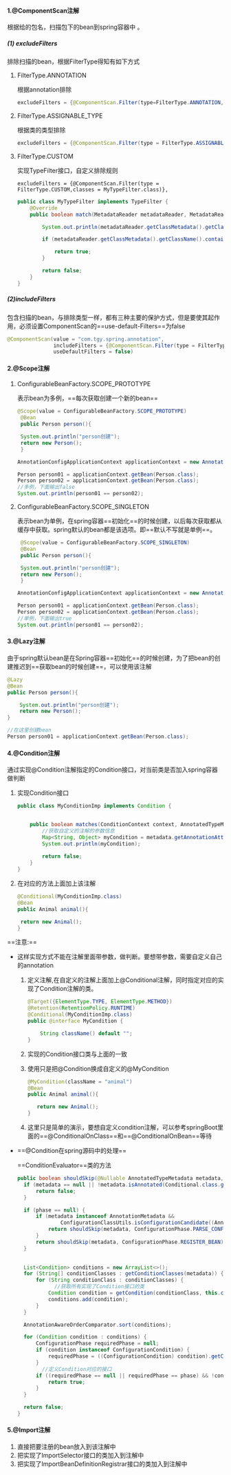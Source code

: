 #### 1.@ComponentScan注解

根据给的包名，扫描包下的bean到spring容器中 。

##### (1) excludeFilters

排除扫描的bean，根据FilterType得知有如下方式

1. FilterType.ANNOTATION

   根据annotation排除

   ```java
   excludeFilters = {@ComponentScan.Filter(type=FilterType.ANNOTATION,classes = Controller.class)}
   ```

2. FilterType.ASSIGNABLE_TYPE

   根据类的类型排除

   ```java
   excludeFilters = {@ComponentScan.Filter(type = FilterType.ASSIGNABLE_TYPE,classes = Person.class)}
   ```

3. FilterType.CUSTOM

   实现TypeFilter接口，自定义排除规则

   ```
   excludeFilters = {@ComponentScan.Filter(type = FilterType.CUSTOM,classes = MyTypeFilter.class)},
   ```

   ```java
   public class MyTypeFilter implements TypeFilter {
       @Override
       public boolean match(MetadataReader metadataReader, MetadataReaderFactory metadataReaderFactory) throws IOException {
   
           System.out.println(metadataReader.getClassMetadata().getClassName());
   
           if (metadataReader.getClassMetadata().getClassName().contains("My")){
   
               return true;
           }
   
           return false;
       }
   }
   ```

##### (2)includeFilters

​	包含扫描的bean，与排除类型一样，都有三种主要的保护方式，但是要使其起作用，必须设置ComponentScan的==use-default-Filters==为false

```java
@ComponentScan(value = "com.tgy.spring.annotation",
               includeFilters = {@ComponentScan.Filter(type = FilterType.CUSTOM,classes = MyTypeFilter.class)},
               useDefaultFilters = false)
```

#### 2.@Scope注解

1. ConfigurableBeanFactory.SCOPE_PROTOTYPE

   表示bean为多例，==每次获取创建一个新的bean==

   ```java
   @Scope(value = ConfigurableBeanFactory.SCOPE_PROTOTYPE)
    @Bean
    public Person person(){
   
   	System.out.println("person创建");
   	return new Person();
    }
   ```

   ```java
   AnnotationConfigApplicationContext applicationContext = new AnnotationConfigApplicationContext(MyConfig01.class);
   
   Person person01 = applicationContext.getBean(Person.class);
   Person person02 = applicationContext.getBean(Person.class);
   //多例，下面输出false
   System.out.println(person01 == person02);
   ```

2. ConfigurableBeanFactory.SCOPE_SINGLETON

   表示bean为单例，在spring容器==初始化==的时候创建，以后每次获取都从缓存中获取。spring默认的bean都是该选项。即==默认不写就是单例==。

   ```java
    @Scope(value = ConfigurableBeanFactory.SCOPE_SINGLETON)
    @Bean
    public Person person(){
   
   	System.out.println("person创建");
   	return new Person();
    }
   ```

   ```java
   AnnotationConfigApplicationContext applicationContext = new AnnotationConfigApplicationContext(MyConfig01.class);
   
   Person person01 = applicationContext.getBean(Person.class);
   Person person02 = applicationContext.getBean(Person.class);
   //单例，下面输出true
   System.out.println(person01 == person02);
   ```

#### 3.@Lazy注解

​	由于spring默认bean是在Spring容器==初始化==的时候创建，为了把bean的创建推迟到==获取bean的时候创建==，可以使用该注解

```java
@Lazy
@Bean
public Person person(){

    System.out.println("person创建");
    return new Person();
}
```

```java
//在这里创建bean
Person person01 = applicationContext.getBean(Person.class);
```

#### 4.@Condition注解

 通过实现@Condition注解指定的Condition接口，对当前类是否加入spring容器做判断

1. 实现Condition接口

   ```java
   public class MyConditionImp implements Condition {
   
   
       public boolean matches(ConditionContext context, AnnotatedTypeMetadata metadata) {
           //获取自定义的注解的参数信息
           Map<String, Object> myCondition = metadata.getAnnotationAttributes("con.tgy.annotation.MyCondition");
           System.out.println(myCondition);
           
           return false;
       }
   }
   ```

2. 在对应的方法上面加上该注解

   ```java
   @Conditional(MyConditionImp.class)
   @Bean
   public Animal animal(){
   
   	return new Animal();
   }
   ```

==注意:==

- 这样实现方式不能在注解里面带参数，做判断。要想带参数，需要自定义自己的annotation

  1. 定义注解,在自定义的注解上面加上@Conditional注解，同时指定对应的实现了Condition注解的类。

     ```java
     @Target({ElementType.TYPE, ElementType.METHOD})
     @Retention(RetentionPolicy.RUNTIME)
     @Conditional(MyConditionImp.class)
     public @interface MyCondition {
     
         String className() default "";
     }
     ```

  2. 实现的Condition接口类与上面的一致

  3. 使用只是把@Condition换成自定义的@MyCondition

     ```java
     @MyCondition(className = "animal")
     @Bean
     public Animal animal(){
     
     	return new Animal();
     }
     ```

  4. 这里只是简单的演示，要想自定义condition注解，可以参考springBoot里面的==@ConditionalOnClass==和==@ConditionalOnBean==等待

- ==@Condition在spring源码中的处理==

  ==ConditionEvaluator==类的方法

  ```java
  public boolean shouldSkip(@Nullable AnnotatedTypeMetadata metadata, @Nullable ConfigurationPhase phase) {
  	if (metadata == null || !metadata.isAnnotated(Conditional.class.getName())) {
  		return false;
  	}
  
  	if (phase == null) {
  		if (metadata instanceof AnnotationMetadata &&
  				ConfigurationClassUtils.isConfigurationCandidate((AnnotationMetadata) metadata)) {
  			return shouldSkip(metadata, ConfigurationPhase.PARSE_CONFIGURATION);
  		}
  		return shouldSkip(metadata, ConfigurationPhase.REGISTER_BEAN);
  	}
  
      
  	List<Condition> conditions = new ArrayList<>();
  	for (String[] conditionClasses : getConditionClasses(metadata)) {
  		for (String conditionClass : conditionClasses) {
              //获取所有实现了Condition接口的类
  			Condition condition = getCondition(conditionClass, this.context.getClassLoader());
  			conditions.add(condition);
  		}
  	}
  
  	AnnotationAwareOrderComparator.sort(conditions);
  
  	for (Condition condition : conditions) {
  		ConfigurationPhase requiredPhase = null;
  		if (condition instanceof ConfigurationCondition) {
  			requiredPhase = ((ConfigurationCondition) condition).getConfigurationPhase();
  		}
          //定义Condition对应的接口
  		if ((requiredPhase == null || requiredPhase == phase) && !condition.matches(this.context, metadata)) {
  			return true;
  		}
  	}
  
  	return false;
  }
  ```

#### 5.@Import注解

1. 直接把要注册的bean放入到该注解中
2. 把实现了ImportSelector接口的类加入到注解中
3. 把实现了ImportBeanDefinitionRegistrar接口的类加入到注解中